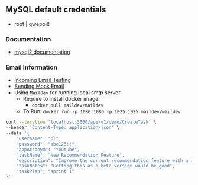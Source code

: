 ## MySQL default credentials

- root | qwepoi!!

### Documentation

- [mysql2 documentation](https://sidorares.github.io/node-mysql2/docs)

### Email Information

- [Incoming Email Testing](https://www.wpoven.com/tools/free-smtp-server-for-testing)
- [Sending Mock Email](https://ethereal.email/create)
- Using `MailDev` for running local smtp server
  - Require to install docker image:
    - `docker pull maildev/maildev`
  - To Run: `docker run -p 1080:1080 -p 1025:1025 maildev/maildev`

```bash
curl --location 'localhost:3000/api/v1/demo/CreateTask' \
--header 'Content-Type: application/json' \
--data '{
    "username": "pl",
    "password": "abc123!!",
    "appAcronym": "Youtube",
    "taskName": "New Recommendation Feature",
    "description": "Improve the current recommendation feature with a new AI algorithm",
    "taskNotes": "Getting this as a beta version would be good",
    "taskPlan": "sprint 1"
}'
```
